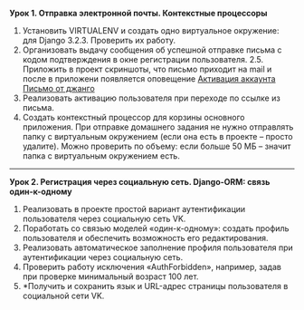 **Урок 1. Отправка электронной почты. Контекстные процессоры**
1. Установить VIRTUALENV и создать одно виртуальное окружение: для Django 3.2.3. Проверить их работу.
2. Организовать выдачу сообщения об успешной отправке письма с кодом подтверждения в окне регистрации пользователя.
2.5. Приложить в проект скриншоты, что письмо приходит на mail и после в приложени появляется оповещение [Активация аккаунта](https://i.imgur.com/CtCrXe5.png) [Письмо от джанго](https://i.imgur.com/Flc41iq.png)
3. Реализовать активацию пользователя при переходе по ссылке из письма.
4. Создать контекстный процессор для корзины основного приложения.
При отправке домашнего задания не нужно отправлять папку с виртуальным окружением (если она есть в проекте – просто удалите). Можно проверить по объему: если больше 50 МБ – значит папка с виртуальным окружением есть.
***
**Урок 2. Регистрация через социальную сеть. Django-ORM: связь один-к-одному**
1. Реализовать в проекте простой вариант аутентификации пользователя через социальную сеть VK.
2. Поработать со связью моделей «один-к-одному»: создать профиль пользователя и обеспечить возможность его редактирования.
3. Реализовать автоматическое заполнение профиля пользователя при аутентификации через социальную сеть.
4. Проверить работу исключения «AuthForbidden», например, задав при проверке минимальный возраст 100 лет.
5. *Получить и сохранить язык и URL-адрес страницы пользователя в социальной сети VK.